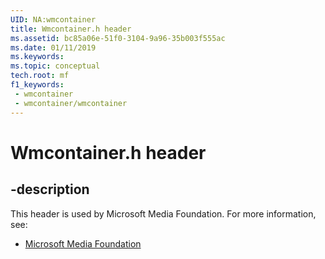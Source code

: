 ```yaml
---
UID: NA:wmcontainer
title: Wmcontainer.h header
ms.assetid: bc85a06e-51f0-3104-9a96-35b003f555ac
ms.date: 01/11/2019
ms.keywords: 
ms.topic: conceptual
tech.root: mf
f1_keywords:
 - wmcontainer
 - wmcontainer/wmcontainer
---
```


# Wmcontainer.h header


## -description

This header is used by Microsoft Media Foundation. For more information, see:

- [Microsoft Media Foundation](../_mf/index.md)

